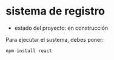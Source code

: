 <h1> sistema de registro</h1>

- estado del proyecto: en construcción
  
Para ejecutar el sustema, debes poner:

```npm install react```
